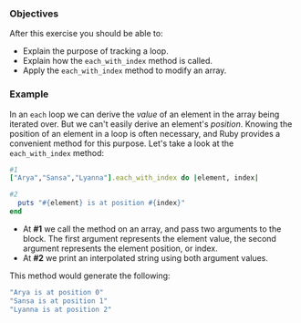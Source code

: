 <!-- { ids:[85], language:'Ruby', type:'workshop', order: 1, name:'Each With Index', description:'Learn how to iterate over and modify an array while tracking its index position.' }-->

### Objectives

After this exercise you should be able to:

- Explain the purpose of tracking a loop.
- Explain how the `each_with_index` method is called.
- Apply the `each_with_index` method to modify an array.

### Example

In an `each` loop we can derive the _value_ of an element in the array being iterated over. But we can't easily derive an element's _position_. Knowing the position of an element in a loop is often necessary, and Ruby provides a convenient method for this purpose. Let's take a look at the `each_with_index` method:

```ruby
#1
["Arya","Sansa","Lyanna"].each_with_index do |element, index|

#2
  puts "#{element} is at position #{index}"
end
```

- At **#1** we call the method on an array, and pass two arguments to the block. The first argument represents the element value, the second argument represents the element position, or index.
- At **#2** we print an interpolated string using both argument values.

This method would generate the following:

```ruby
"Arya is at position 0"
"Sansa is at position 1"
"Lyanna is at position 2"
```
